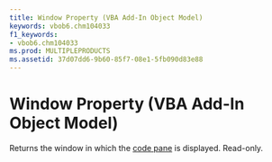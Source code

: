 ```yaml
---
title: Window Property (VBA Add-In Object Model)
keywords: vbob6.chm104033
f1_keywords:
- vbob6.chm104033
ms.prod: MULTIPLEPRODUCTS
ms.assetid: 37d07dd6-9b60-85f7-08e1-5fb090d83e88
---
```



# Window Property (VBA Add-In Object Model)



Returns the window in which the [code pane](vbe-glossary.md) is displayed. Read-only.

